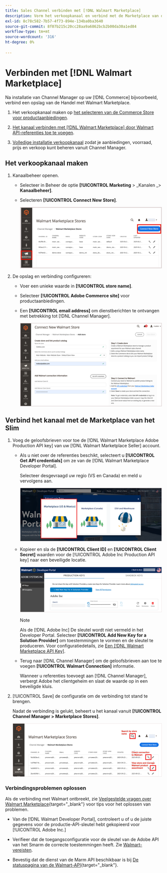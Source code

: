 ```yaml
---
title: Sales Channel verbinden met [!DNL Walmart Marketplace]
description: Vorm het verkoopkanaal en verbind met de Marketplace van de Markeren van de Markeren.
exl-id: 8c78c582-7b57-4f73-894e-134ba0ba3640
source-git-commit: 8f07b215c20cc28aa9a6862bcb2b00da30a1ed84
workflow-type: tm+mt
source-wordcount: '316'
ht-degree: 0%

---
```



# Verbinden met [!DNL Walmart Marketplace]

Na installatie van Channel Manager op uw [!DNL Commerce] bijvoorbeeld, verbind een opslag van de Handel met Walmart Marketplace.

1. Het verkoopkanaal maken op [het selecteren van de Commerce Store voor productaanbiedingen](#select-the-commerce-store-for-the-sales-channel).

1. [Het kanaal verbinden met [!DNL Walmart Marketplace] door Walmart API-referenties toe te voegen](#connect-the-channel-to-walmart-marketplace).

1. [Volledige installatie verkoopkanaal](#complete-store-setup) zodat je aanbiedingen, voorraad, prijs en verkoop kunt beheren vanuit Channel Manager.

## Het verkoopkanaal maken

1. Kanaalbeheer openen.

   - Selecteer in Beheer de optie **[!UICONTROL Marketing** > _Kanalen _> **Kanaalbeheer]**.

   - Selecteren **[!UICONTROL Connect New Store]**.

      ![Connect Commerce-winkel naar [!DNL Walmart Marketplace] van [!DNL Channel Manager]](assets/connect-commerce-store-to-marketplace.png)


1. De opslag en verbinding configureren:

   - Voer een unieke waarde in **[!UICONTROL store name]**.

   - Selecteer **[!UICONTROL Adobe Commerce site]** voor productaanbiedingen.

   - Een **[!UICONTROL email address]** om dienstberichten te ontvangen met betrekking tot [!DNL Channel Manager].

      ![Verbinding tussen Handel en vormen [!DNL Walmart Marketplace] van [!DNL Channel Manager]](assets/configure-commerce-to-marketplace-connection.png)


## Verbind het kanaal met de Marketplace van het Slim

1. Voeg de geloofsbrieven voor toe de [!DNL Walmart Marketplace Adobe Production API key] van uw [!DNL Walmart Marketplace Seller] account.

   - Als u niet over de referenties beschikt, selecteert u **[!UICONTROL Get API credentials]** om ze van de [!DNL Walmart Marketplace Developer Portal].

      Selecteer desgevraagd uw regio (VS en Canada) en meld u vervolgens aan.

      ![[!DNL Walmart Marketplace] accountaanmelding](assets/walmart-marketplace-login-page.png)

   - Kopieer en sla de **[!UICONTROL Client ID]** en **[!UICONTROL Client Secret]** waarden voor de [!UICONTROL Adobe Inc Production API key] naar een beveiligde locatie.

      ![[!DNL Walmart Marketplace API key] configuratiepagina](assets/walmart-api-key-management-form.png)

      >[!NOTE]
      >
      >Als de [!DNL Adobe Inc] De sleutel wordt niet vermeld in het Developer Portal. Selecteer **[!UICONTROL Add New Key for a Solution Provider]** om toestemmingen te vormen en de sleutel te produceren. Voor configuratiedetails, zie [Een [!DNL Walmart Marketplace API Key]](walmart-prerequisites.md#generate-a-walmart-marketplace-api-key).

   - Terug naar [!DNL Channel Manager] om de geloofsbrieven aan toe te voegen **[!UICONTROL Walmart Connection]** informatie.

      Wanneer u referenties toevoegt aan [!DNL Channel Manager], verbergt Adobe het clientgeheim en slaat de waarde op in een beveiligde kluis.

1. [!UICONTROL Save] de configuratie om de verbinding tot stand te brengen.

   Nadat de verbinding is gelukt, beheert u het kanaal vanuit **[!UICONTROL Channel Manager > Marketplace Stores]**.

   ![[!DNL Walmart Marketplace API key] configuratiepagina](assets/manage-connected-stores.png)


### Verbindingsproblemen oplossen

Als de verbinding met Walmart ontbreekt, zie [Veelgestelde vragen over Walmart Marketplace](https://developer.walmart.com/faq/us/faq-auth/){target=&quot;_blank&quot;} voor tips voor het oplossen van problemen.

- Van de [!DNL Walmart Developer Portal], controleert u of u de juiste gegevens voor de productie-API-sleutel hebt gekopieerd voor [!UICONTROL Adobe Inc.]

- Verifieer dat de toegangsconfiguratie voor de sleutel van de Adobe API van het Smarm de correcte toestemmingen heeft. Zie [Walmart-vereisten](walmart-prerequisites.md##generate-a-walmart-marketplace-api-key).

- Bevestig dat de dienst van de Marm API beschikbaar is bij [De statuspagina van de Walmart-API](https://developer.walmart.com/us/whats-new/new-api-status-information-now-available/){target=&quot;_blank&quot;}.
